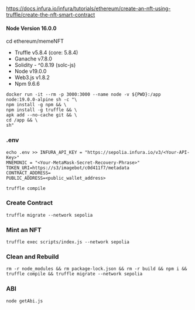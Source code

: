 https://docs.infura.io/infura/tutorials/ethereum/create-an-nft-using-truffle/create-the-nft-smart-contract

#### Node Version 16.0.0

cd ethereum/memeNFT 

- Truffle v5.8.4 (core: 5.8.4)
- Ganache v7.8.0
- Solidity - ^0.8.19 (solc-js)
- Node v19.0.0
- Web3.js v1.8.2
- Npm 9.6.6

```
docker run -it --rm -p 3000:3000 --name node -v ${PWD}:/app node:19.0.0-alpine sh -c "\
npm install -g npm && \
npm install -g truffle && \
apk add --no-cache git && \
cd /app && \
sh"
```

### .env
```
echo .env >> INFURA_API_KEY = "https://sepolia.infura.io/v3/<Your-API-Key>"
MNEMONIC = "<Your-MetaMask-Secret-Recovery-Phrase>"
TOKEN_URI=https://s3/imagebot/c0d411f7/metadata
CONTRACT_ADDRESS=
PUBLIC_ADDRESS=<public_wallet_address>
```

```
truffle compile
```

### Create Contract

```
truffle migrate --network sepolia
```

### Mint an NFT

```
truffle exec scripts/index.js --network sepolia
```

### Clean and Rebuild

```
rm -r node_modules && rm package-lock.json && rm -r build && npm i && truffle compile && truffle migrate --network sepolia
```

### ABI 

```
node getAbi.js
```
